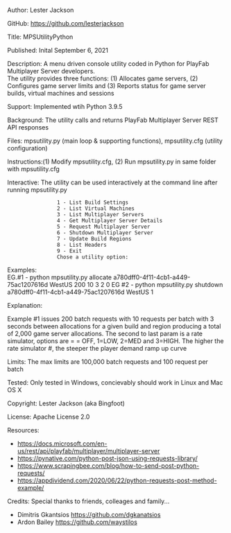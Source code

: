 
Author:      Lester Jackson

GitHub:      https://github.com/lesterjackson

Title:       MPSUtilityPython

Published:   Inital September 6, 2021

Description: A menu driven console utility coded in Python for PlayFab Multiplayer Server developers.  
             The utility provides three functions: (1) Allocates game servers, (2) Configures game server limits
             and (3) Reports status for game server builds, virtual machines and sessions

Support:     Implemented wtih Python 3.9.5

Background:  The utility calls and returns PlayFab Multiplayer Server REST API responses

Files:       mpsutility.py (main loop & supporting functions), mpsutility.cfg (utility configuration)

Instructions:(1) Modify mpsutility.cfg, (2) Run mpsutility.py in same folder with mpsutility.cfg

Interactive: The utility can be used interactively at the command line after running mpsutility.py

                    1 - List Build Settings
                    2 - List Virtual Machines
                    3 - List Multiplayer Servers      
                    4 - Get Multiplayer Server Details
                    5 - Request Multiplayer Server    
                    6 - Shutdown Multiplayer Server   
                    7 - Update Build Regions
                    8 - List Headers
                    9 - Exit
                    Chose a utility option:

Examples:    
EG.#1 - python mpsutility.py allocate a780dff0-4f11-4cb1-a449-75ac1207616d WestUS 200 10 3 2 0
EG #2 - python mpsutility.py shutdown a780dff0-4f11-4cb1-a449-75ac1207616d WestUS 1

Explanation: 

Example #1 issues 200 batch requests with 10 requests per batch with 3 seconds between allocations for a given build and region producing a total of 2,000 game server allocations.  The second to last param is a rate simulator, options are = = OFF, 1=LOW, 2=MED and 3=HIGH.  The higher the rate simulator #, the steeper the player demand ramp up curve

Limits:      The max limits are 100,000 batch requests and 100 request per batch 

Tested:      Only tested in Windows, concievably should work in Linux and Mac OS X

Copyright:   Lester Jackson (aka Bingfoot)

License:     Apache License 2.0

Resources:   

- https://docs.microsoft.com/en-us/rest/api/playfab/multiplayer/multiplayer-server
- https://pynative.com/python-post-json-using-requests-library/
- https://www.scrapingbee.com/blog/how-to-send-post-python-requests/
- https://appdividend.com/2020/06/22/python-requests-post-method-example/

Credits:     Special thanks to friends, colleages and family...

- Dimitris Gkantsios https://github.com/dgkanatsios
- Ardon Bailey https://github.com/waystilos

